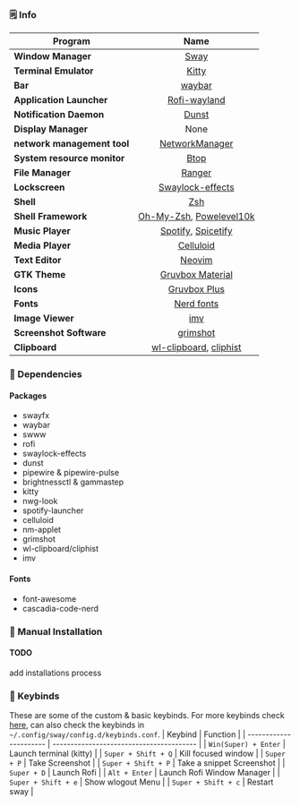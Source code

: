 
### 🗒️ Info

|Program|Name|
| - | :--: |
|**Window Manager**|[Sway](https://github.com/WillPower3309/swayfx)|
|**Terminal Emulator**|[Kitty](https://github.com/kovidgoyal/kitty)|
|**Bar**|[waybar](https://github.com/Alexays/Waybar)|
|**Application Launcher**|[Rofi-wayland](https://github.com/lbonn/rofi)|
|**Notification Daemon**|[Dunst](https://github.com/dunst-project/dunst)|
|**Display Manager**|None|
|**network management tool**|[NetworkManager](https://networkmanager.dev/)|
|**System resource monitor**|[Btop](https://github.com/aristocratos/btop)|
|**File Manager**|[Ranger](https://github.com/ranger/ranger)|
|**Lockscreen**|[Swaylock-effects](https://github.com/mortie/swaylock-effects)|
|**Shell**|[Zsh](https://www.zsh.org/)|
|**Shell Framework**|[Oh-My-Zsh](https://github.com/ohmyzsh/ohmyzsh), [Powelevel10k](https://github.com/romkatv/powerlevel10k)|
|**Music Player**|[Spotify](https://github.com/kpcyrd/spotify-launcher), [Spicetify](https://spicetify.app/)|
|**Media Player**|[Celluloid](https://celluloid-player.github.io/)|
|**Text Editor**|[Neovim](https://github.com/neovim/neovim)|
|**GTK Theme**|[Gruvbox Material](https://github.com/Fausto-Korpsvart/Gruvbox-GTK-Theme)|
|**Icons**|[Gruvbox Plus](https://github.com/SylEleuth/gruvbox-plus-icon-pack)|
|**Fonts**|[Nerd fonts](https://github.com/ryanoasis/nerd-fonts)|
|**Image Viewer**|[imv](https://sr.ht/~exec64/imv/)|
|**Screenshot Software**|[grimshot](https://github.com/swaywm/sway/blob/master/contrib/grimshot)|
|**Clipboard**|[wl-clipboard](https://github.com/bugaevc/wl-clipboard), [cliphist](https://github.com/sentriz/cliphist)|

### 🔨 Dependencies
#### Packages
  - swayfx
  - waybar
  - swww
  - rofi
  - swaylock-effects
  - dunst
  - pipewire & pipewire-pulse
  - brightnessctl & gammastep
  - kitty
  - nwg-look
  - spotify-launcher
  - celluloid
  - nm-applet
  - grimshot
  - wl-clipboard/cliphist
  - imv
#### Fonts
  - font-awesome
  - cascadia-code-nerd

### 🚀 Manual Installation
#### TODO 
add installations process

### 🔑 Keybinds 
These are some of the custom & basic keybinds. For more keybinds check [here](https://depau.github.io/sway-cheatsheet/), can also check the keybinds in `~/.config/sway/config.d/keybinds.conf`.
|        Keybind         |                 Function                 |
| ---------------------- | ---------------------------------------- |
| `Win(Super) + Enter`   | Launch terminal (kitty)                  |
| `Super + Shift + Q`    | Kill focused window                      |
| `Super + P`            | Take Screenshot                          |
| `Super + Shift + P`    | Take a snippet Screenshot                |
| `Super + D`            | Launch Rofi                               |
| `Alt + Enter`          | Launch Rofi Window Manager                |
| `Super + Shift + e`    | Show wlogout Menu                        |
| `Super + Shift + c`    | Restart sway                             |
